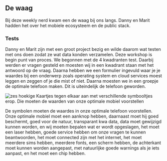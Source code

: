 ## De waag

Bij deze weekly nerd kwam een de waag bij ons langs. Danny en Marit hadden het over het mobiele ecosysteem en de public stack. 

<!-- Wat is het probleem
Experimenteren met designes

Operating systems
Apps 

Technology is meer dan je denkt

What is in your phone
Content
Services
Apps
Software library’s
Exchange protocol …
Trackers etc

How can we make this more visible, these different values 

4 verschillende lagen
Fundament, designoroces, tech stack, burger perspectief 

Fundament => Context factoren 
Ontwerpproces => open source rech neemt vaak gebruikers mee in dit proces 
Tech stack => alle tech maar ook de afspraken en standaarden 
(Allemaal waarde, en heeft veel invloed op de tech die je aan t ontwikkelen bent, en ook op de gebruiker.)

Booking.com heeft de burger niet centraal staan. Ze willen je niet perse helpen en alleen maar geld verdienen.  -->

### Tests

Danny en Marit zijn met een groot project bezig en wilde daarom wat testen met ons doen zodat ze wat data konden verzamelen. Deze workshop is begin punt van proces.
We begonnen met de 4 kwadranten test. Daarbij werden er vragen gesteld en moesten wij in een kwadrant staan met het antwoord op de vraag.
Daarna hebben we een formulier ingevuld waar je je waardes bij een onderwerp zoals operating system en cloud services moest leggen en zeggen of je die mist of niet.
Daarna moesten we in een groepje de optimale telefoon maken. Dit is uiteindelijk de telefoon geworden. 

![zes hoekige Kaartjes tegen elkaar aan met verschillende symbooltjes erop. Die moeten de waarden van onze optimale mobiel voorstellen](../../images/deWaagMobiel.webp)

De symbolen moeten de waardes in onze optimale telefoon voorstellen. Onze optimale mobiel moet een aanknop hebben, daarnaast moet hij goed beschermt, goed voor de natuur, transparant kwa data, data moet gewijzigd kunnen worden, en wij moeten bepalen wat er wordt opgeslagen, het moet een laser hebben, goede service hebben om onze vragen te kunnen beantwoorden, het moet connected zijn met het internet, het moet meerdere sims hebben, meerdere fonts, een scherm hebben, de achterkant moet kunnen worden aangepast, met natuurlijke goede warnings als je iets aanpast, en het moet een chip hebben. 